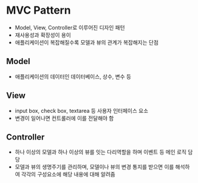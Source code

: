 # MVC Pattern
- Model, View, Controller로 이루어진 디자인 패턴
- 재사용성과 확장성이 용이
- 애플리케이션이 복잡해질수록 모델과 뷰의 관계가 복잡해지는 단점

## Model
- 애플리케이션의 데이터인 데이터베이스, 상수, 변수 등

## View
- input box, check box, textarea 등 사용자 인터페이스 요소
- 변경이 일어나면 컨트롤러에 이를 전달해야 함

## Controller
- 하나 이상의 모델과 하나 이상의 뷰를 잇는 다리역할을 하며 이벤트 등 메인 로직 담당
- 모델과 뷰의 생명주기를 관리하며, 모델이나 뷰의 변경 통지를 받으면 
이를 해석하여 각각의 구성요소에 해당 내용에 대해 알려줌